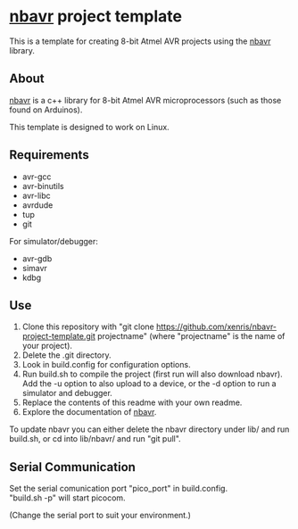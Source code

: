 # [nbavr](https://github.com/xenris/nbavr) project template

This is a template for creating 8-bit Atmel AVR projects using the [nbavr](https://github.com/xenris/nbavr) library.

## About

[nbavr](https://github.com/xenris/nbavr) is a c++ library for 8-bit Atmel AVR microprocessors (such as those found on Arduinos).

This template is designed to work on Linux.

## Requirements

* avr-gcc
* avr-binutils
* avr-libc
* avrdude
* tup
* git

For simulator/debugger:

* avr-gdb
* simavr
* kdbg

## Use

1. Clone this repository with "git clone https://github.com/xenris/nbavr-project-template.git projectname" (where "projectname" is the name of your project).
1. Delete the .git directory.
1. Look in build.config for configuration options.
1. Run build.sh to compile the project (first run will also download nbavr). Add the -u option to also upload to a device, or the -d option to run a simulator and debugger.
1. Replace the contents of this readme with your own readme.
1. Explore the documentation of [nbavr](https://github.com/xenris/nbavr).

To update nbavr you can either delete the nbavr directory under lib/ and run build.sh, or cd into lib/nbavr/ and run "git pull".

## Serial Communication

Set the serial comunication port "pico_port" in build.config.<br>
"build.sh -p" will start picocom.

(Change the serial port to suit your environment.)
